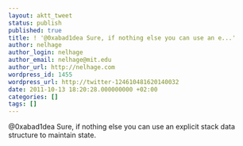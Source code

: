 ```yaml
---
layout: aktt_tweet
status: publish
published: true
title: ! '@0xabad1dea Sure, if nothing else you can use an e...'
author: nelhage
author_login: nelhage
author_email: nelhage@mit.edu
author_url: http://nelhage.com
wordpress_id: 1455
wordpress_url: http://twitter-124610481620140032
date: 2011-10-13 18:20:28.000000000 +02:00
categories: []
tags: []
---
```

@0xabad1dea Sure, if nothing else you can use an explicit stack data structure to maintain state.
